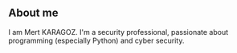 ## About me

I am Mert KARAGOZ. I'm a security professional, passionate about programming (especially Python) and cyber security.